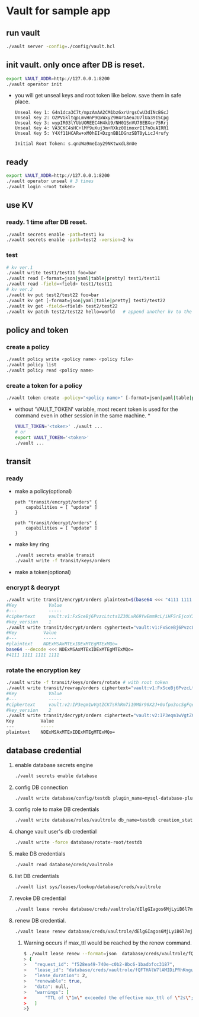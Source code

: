 # Vault for sample app

## run vault
``` bash
./vault server -config=./config/vault.hcl
```

## init vault. only once after DB is reset.
``` bash
export VAULT_ADDR=http://127.0.0.1:8200
./vault operator init
```
- you will get unseal keys and root token like below. save them in safe place.
	```
	Unseal Key 1: G4n1dca3C7t/mpzAmAA2CM1bz6xrUrgsCwU3dINcBGcJ
	Unseal Key 2: OZPVGkltqpLmvHnP9QxWxyZ9H4rGAeuJU7lUa39I5Cpg
	Unseal Key 3: wypIR03lYUbUOREEC4H4kU9/NH01SnVU7BEBXcr75Rrj
	Unseal Key 4: VA3CKC4sHC+lMf9uXuj3m+RXkz08imoxrI17nOuAIRR1
	Unseal Key 5: Y4Xf11HCARw+xM0hEI+DzgnBB1DGnzSBT0yLicJ4rufy

	Initial Root Token: s.qnUWa9meIay29NKtwxdL8nUe
	```

## ready
``` bash
export VAULT_ADDR=http://127.0.0.1:8200
./vault operator unseal # 3 times
./vault login <root token>
```

## use KV
### ready. 1 time after DB reset.
```bash
./vault secrets enable -path=test1 kv
./vault secrets enable -path=test2 -version=2 kv
```
### test
``` bash
# kv ver.1
./vault write test1/test11 foo=bar
./vault read [-format=json|yaml|table|pretty] test1/test11
./vault read -field=<field> test1/test11
# kv ver.2
./vault kv put test2/test22 foo=bar
./vault kv get [-format=json|yaml|table|pretty] test2/test22
./vault kv get -field=<field> test2/test22
./vault kv patch test2/test22 hello=world	# append another kv to the path.
```

## policy and token
### create a policy
``` bash
./vault policy write <policy name> <policy file>
./vault policy list
./vault policy read <policy name>
```
### create a token for a policy
``` bash
./vault token create -policy="<policy name>" [-format=json|yaml|table|pretty]
```
* without 'VAULT_TOKEN' variable, most recent token is used for the command even in other session in the same machine. *
	``` bash
	VAULT_TOKEN='<token>' ./vault ...
	# or
	export VAULT_TOKEN='<token>'
	./vault ...
	```

## transit
### ready
- make a policy(optional)
	``` hcl
	path "transit/encrypt/orders" {
		capabilities = [ "update" ]
	}

	path "transit/decrypt/orders" {
		capabilities = [ "update" ]
	}
	```

- make key ring
	```bash
	./vault secrets enable transit
	./vault write -f transit/keys/orders
	```

- make a token(optional)

### encrypt & decrypt
``` bash
./vault write transit/encrypt/orders plaintext=$(base64 <<< "4111 1111 1111 1111")
#Key            Value
#---            -----
#ciphertext     vault:v1:FxSceBj6PvzcLtcts1Z30LxR69YwEmm9cL/iHFSrEjcoY39d0F9LaFL/TuXH2+Nl
#key_version    1
./vault write transit/decrypt/orders cyphertext="vault:v1:FxSceBj6PvzcLtcts1Z30LxR69YwEmm9cL/iHFSrEjcoY39d0F9LaFL/TuXH2+Nl"
#Key          Value
#---          -----
#plaintext    NDExMSAxMTExIDExMTEgMTExMQo=
base64 --decode <<< NDExMSAxMTExIDExMTEgMTExMQo=
#4111 1111 1111 1111
```

### rotate the encryption key
``` bash
./vault write -f transit/keys/orders/rotate	# with root token
./vault write transit/rewrap/orders ciphertext="vault:v1:FxSceBj6PvzcLtcts1Z30LxR69YwEmm9cL/iHFSrEjcoY39d0F9LaFL/TuXH2+Nl"	# with root token
#Key            Value
#---            -----
#ciphertext     vault:v2:IP3eqm1wVgtZCKTsRhRm7i19MGr90X2J+0ofpu3ocSgFqehTcbmQrtzLX8ZpxP1F
#key_version    2
./vault write transit/decrypt/orders ciphertext="vault:v2:IP3eqm1wVgtZCKTsRhRm7i19MGr90X2J+0ofpu3ocSgFqehTcbmQrtzLX8ZpxP1F"
Key          Value
---          -----
plaintext    NDExMSAxMTExIDExMTEgMTExMQo=
```

## database credential
1. enable database secrets engine
	``` bash
	./vault secrets enable database
	```
2. config DB connection
	```bash
	./vault write database/config/testdb plugin_name=mysql-database-plugin connection_url="{{username}}:{{password}}@tcp(127.0.0.1:13306)/" allowed_roles="vaultrole" username="vaultroot" password="qwer12#$"
	```
3. config role to make DB credentials
	```bash
	./vault write database/roles/vaultrole db_name=testdb creation_statements="SET ROLE vaultrole; CREATE USER '{{name}}'@'%' IDENTIFIED BY '{{password}}'; GRANT SELECT ON testdb.* TO '{{name}}'@'%';" default_ttl="1h" max_ttl="24h"
	```
4. change vault user's db credential
	```bash
	./vault write -force database/rotate-root/testdb
	```
5. make DB credentials
	```bash
	./vault read database/creds/vaultrole
	```
6. list DB credentials
	```bash
	./vault list sys/leases/lookup/database/creds/vaultrole
	```
7. revoke DB credential
	```bash
	./vault lease revoke database/creds/vaultrole/dElgGIagos6MjLyiB6l7mjc9
	```
8. renew DB credential.
	```bash
	./vault lease renew database/creds/vaultrole/dElgGIagos6MjLyiB6l7mjc9
	```
	1. Warning occurs if max_ttl would be reached by the renew command.
		```bash
		$ ./vault lease renew --format=json  database/creds/vaultrole/fQFTHAlW7lAMIDiPRhKngu1r
		> {
		>	"request_id": "f528ea49-740e-c0b2-8bc6-1badbfcc3187",
		>	"lease_id": "database/creds/vaultrole/fQFTHAlW7lAMIDiPRhKngu1r",
		>	"lease_duration": 2,
		>	"renewable": true,
		>	"data": null,
		>	"warnings": [
		>		"TTL of \"1m\" exceeded the effective max_ttl of \"2s\"; TTL value is capped accordingly"
		>	]
		>}
		```

